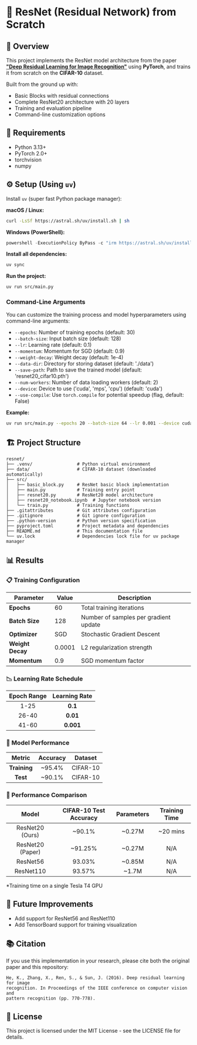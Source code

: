 # 🧠 ResNet (Residual Network) from Scratch

## 📝 Overview

This project implements the ResNet model architecture from the paper  
**["Deep Residual Learning for Image Recognition"](https://arxiv.org/abs/1512.03385)** using **PyTorch**, and trains it from scratch on the **CIFAR-10** dataset.

Built from the ground up with:
- Basic Blocks with residual connections
- Complete ResNet20 architecture with 20 layers
- Training and evaluation pipeline
- Command-line customization options

## 🔧 Requirements

- Python 3.13+
- PyTorch 2.0+
- torchvision
- numpy

## ⚙️ Setup (Using `uv`)

Install `uv` (super fast Python package manager):

**macOS / Linux:**
```bash
curl -LsSf https://astral.sh/uv/install.sh | sh
```
**Windows (PowerShell):**
```powershell
powershell -ExecutionPolicy ByPass -c "irm https://astral.sh/uv/install.ps1 | iex"
```

**Install all dependencies:**

```bash
uv sync
```

**Run the project:**
```bash
uv run src/main.py
```

### Command-Line Arguments

You can customize the training process and model hyperparameters using command-line arguments:

*   `--epochs`: Number of training epochs (default: 30)
*   `--batch-size`: Input batch size (default: 128)
*   `--lr`: Learning rate (default: 0.1)
*   `--momentum`: Momentum for SGD (default: 0.9)
*   `--weight-decay`: Weight decay (default: 1e-4)
*   `--data-dir`: Directory for storing dataset (default: './data')
*   `--save-path`: Path to save the trained model (default: 'resnet20_cifar10.pth')
*   `--num-workers`: Number of data loading workers (default: 2)
*   `--device`: Device to use ('cuda', 'mps', 'cpu') (default: 'cuda')
*   `--use-compile`: Use `torch.compile` for potential speedup (flag, default: False)

**Example:**

```bash
uv run src/main.py --epochs 20 --batch-size 64 --lr 0.001 --device cuda --use-compile
```

## 🏗️ Project Structure

```
resnet/
├── .venv/                 # Python virtual environment
├── data/                  # CIFAR-10 dataset (downloaded automatically)
├── src/
│   ├── basic_block.py     # ResNet basic block implementation
│   ├── main.py            # Training entry point
│   ├── resnet20.py        # ResNet20 model architecture
│   ├── resnet20_notebook.ipynb  # Jupyter notebook version
│   └── train.py           # Training functions
├── .gitattributes         # Git attributes configuration
├── .gitignore             # Git ignore configuration
├── .python-version        # Python version specification
├── pyproject.toml         # Project metadata and dependencies
├── README.md              # This documentation file
└── uv.lock                # Dependencies lock file for uv package manager
```

## 📊 Results

### 📋 Training Configuration

| Parameter | Value | Description |
|-----------|-------|-------------|
| **Epochs** | 60 | Total training iterations |
| **Batch Size** | 128 | Number of samples per gradient update |
| **Optimizer** | SGD | Stochastic Gradient Descent |
| **Weight Decay** | 0.0001 | L2 regularization strength |
| **Momentum** | 0.9 | SGD momentum factor |

### 📉 Learning Rate Schedule

| Epoch Range | Learning Rate | 
|:-----------:|:-------------:|
| 1-25 | **0.1** |
| 26-40 | **0.01** |
| 41-60 | **0.001** |

### 🎯 Model Performance

| Metric | Accuracy | Dataset |
|:------:|:--------:|:-------:|
| **Training** | ~95.4% | CIFAR-10 |
| **Test** | ~90.1% | CIFAR-10 |


### 💪 Performance Comparison

| Model | CIFAR-10 Test Accuracy | Parameters | Training Time |
|:-----:|:----------------------:|:----------:|:-------------:|
| ResNet20 (Ours) | ~90.1% | ~0.27M | ~20 mins |
| ResNet20 (Paper) | ~91.25% | ~0.27M | N/A |
| ResNet56 | 93.03% | ~0.85M | N/A |
| ResNet110 | 93.57% | ~1.7M | N/A |

*Training time on a single Tesla T4 GPU

## 🚀 Future Improvements

- Add support for ResNet56 and ResNet110
- Add TensorBoard support for training visualization

## 📚 Citation

If you use this implementation in your research, please cite both the original paper and this repository:

```
He, K., Zhang, X., Ren, S., & Sun, J. (2016). Deep residual learning for image 
recognition. In Proceedings of the IEEE conference on computer vision and 
pattern recognition (pp. 770-778).
```

## 📄 License

This project is licensed under the MIT License - see the LICENSE file for details.